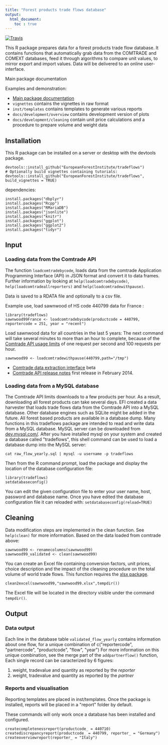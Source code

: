 ```yaml
---
title: "Forest products trade flows database"
output:
  html_document:
    toc : true
---
```


[![Travis](https://api.travis-ci.org/paulrougieux/tradeflows.svg?branch=master)](https://travis-ci.org/paulrougieux/tradeflows)

This R package prepares data for a forest products trade flow database.
It contains functions that automatically grab data from the 
COMTRADE and COMEXT databases, feed it through algorithms to compare 
unit values, to mirror export and import values.
Data will be delivered to an online user-interface.

Main package documentation

Examples and demonstration:

* [Main package documentation](http://europeanforestinstitute.github.io/tradeflows/index.html)
* `vignettes` contains the vignettes in raw format
* `inst/templates` contains templates to generate various reports
* `docs/development/overview` contains development version of plots
* `docs/development/cleaning` contain unit price calculations 
  and a procedure to prepare volume and weight data

## Installation
This R package can be installed on a server or
desktop with the devtools package.
```
devtools::install_github("EuropeanForestInstitute/tradeflows")
# Optionally build vignettes containing tutorials:
devtools::install_github("EuropeanForestInstitute/tradeflows", build_vignettes = TRUE)
```

dependencies:
```
install.packages("dbplyr")
install.packages("Rcpp")
install.packages("RMariaDB")
install.packages("jsonlite")
install.packages("knitr")
install.packages("ggplot")
install.packages("ggplot2")
install.packages("tidyr")
```


## Input

### Loading data from the Comtrade API
The function `loadcomtradebycode`, 
loads data from the comtrade Application Programming Interface (API)
in JSON format and convert it to data frames.
Further information by looking at `help(loadcomtradebycode)`,
`help(loadcomtradeallreporters)` and `help(loadcomtradewithpause)`.

Data is saved to a RDATA file and optionally to a csv file.

Example use, load sawnwood of HS code 440799 data for France :
```
library(tradeflows)
sawnwood99France <- loadcomtradebycode(productcode = 440799, reportercode = 251, year = "recent")
```

Load sawnwood data for all countries in the last 5 years:
The next command will take several minutes to more than an hour 
to complete, because of the [Comtrade API usage limits](http://comtrade.un.org/data/doc/api/) of one request per second and 100 requests per hour.
```
sawnwood99 <- loadcomtradewithpause(440799,path="/tmp")
```

* [Comtrade data extraction interface](http://comtrade.un.org/data/) beta
* [Comtrade API release notes](http://comtrade.un.org/data/doc/releasenotes/)
 first release in February 2014. 


### Loading data from a MySQL database
The Comtrade API limits downloads to a few products per hour. 
As a result, downloading all forest products can take several days.
EFI created a data harvester that loads trade flows 
data from the Comtrade API into a MySQL database. 
Other database engines such as SQLite might be added in the future.
All forest based products are available in a database dump.
Many functions in this tradeflows package are intended 
to read and write data from a MySQL database. 
MySQL server can be downloaded from [dev.mysql.com/](http://dev.mysql.com/downloads/).
After you have installed mysql on your system and created a database called "tradeflows", this shell command can be used to load a database dump into the MySQL server:
```
cat raw_flow_yearly.sql | mysql -u username -p tradeflows
```
Then from the R command prompt, load the package and 
display the location of the database configuration file:
```
library(tradeflows)
setdatabaseconfig()
```
You can edit the given configuration file 
to enter your user name, host, password and database name.
Once you have edited the database configuration file
it can reloaded with: `setdatabaseconfig(reload=TRUE)` 


## Cleaning 
Data modification steps are implemented in the clean function.
See `help(clean)` for more information.
Based on the data loaded from comtrade above:
```
sawnwood99 <- renamecolumns(sawnwood99)
sawnwood99_validated <- clean(sawnwood99)
```

You can create an Excel file containing 
conversion factors, unit prices,
choice description and the impact of the cleaning procedure 
on the total volume of world trade flows.
This function requires the [xlsx package](https://cran.r-project.org/web/packages/xlsx/index.html).
```
clean2excel(sawnwood99,"sawnwood99.xlsx",tempdir())
```
The Excel file will be located in the directory visible under
the command `tempdir()`.

## Output
### Data output
Each line in the database table `validated_flow_yearly` 
contains information about one flow,
for a unique combination of 
c("reportercode", "partnercode", "productcode", "flow", "year")
For more information on this unique combination,
see the merge part of the `addpartnerflow()` function, 
Each single record can be caracterized by 6 figures:

1. weight, tradevalue and quantity as reported by the _reporter_ 
2. weight, tradevalue and quantity as reported by the _partner_ 

### Reports and visualisation
Reporting templates are placed in inst/templates.
Once the package is installed, reports will be placed in a 
"report" folder by default.

These commands will only work once a database has been installed 
and configured.
```
createcompletenessreport(productcode_ = 440710)
creatediscrepancyreport(productcode_ = 440799, reporter_ = "Germany")
createoverviewreport(reporter_ = "Italy")
```
